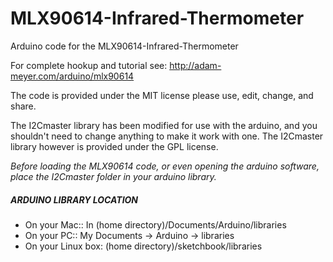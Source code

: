 # MLX90614-Infrared-Thermometer
Arduino code for the MLX90614-Infrared-Thermometer

For complete hookup and tutorial see: http://adam-meyer.com/arduino/mlx90614

The code is provided under the MIT license please use, edit, change, and share. 

The I2Cmaster library has been modified for use with the arduino, and you shouldn't need to change anything to make it work with one.
The I2Cmaster library however is provided under the GPL license.

*Before loading the MLX90614 code, or even opening the arduino software, place the I2Cmaster folder in your arduino library.*

##### ARDUINO LIBRARY LOCATION
* On your Mac:: In (home directory)/Documents/Arduino/libraries  
* On your PC:: My Documents -> Arduino -> libraries  
* On your Linux box: (home directory)/sketchbook/libraries  
